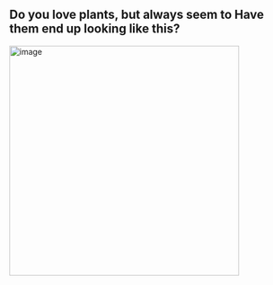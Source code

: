 ## Do you love plants, but always seem to Have them end up looking like this?
<img width="409" alt="image" src="https://user-images.githubusercontent.com/89661904/236703888-14a6f4a1-a91e-4982-a2ce-fc9d0204a865.png">

